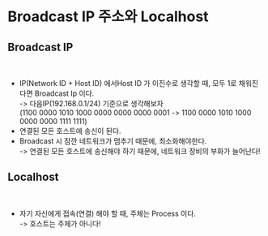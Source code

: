 # Broadcast IP 주소와 Localhost

## Broadcast IP

<figure><img src="../../../../../.gitbook/assets/스크린샷 2024-01-04 22.28.43.png" alt=""><figcaption></figcaption></figure>

* IP(Network ID + Host ID) 에서Host ID 가 이진수로 생각할 때, 모두 1로 채워진다면 Broadcast Ip 이다.\
  \-> 다음IP(192.168.0.1/24) 기준으로 생각해보자\
  (1100 0000 1010 1000 0000 0000 0000 0001 -> 1100 0000 1010 1000 0000 0000 1111 1111)
* 연결된 모든 호스트에 송신이 된다.
* Broadcast 시 잠깐 네트워크가 멈추기 때문에, 최소화해야한다.\
  \-> 연결된 모든 호스트에 송신해야 하기 때문에, 네트워크 장비의 부화가 늘어난다!

## Localhost

<figure><img src="../../../../../.gitbook/assets/스크린샷 2024-01-04 22.36.19.png" alt=""><figcaption></figcaption></figure>

* 자기 자신에게 접속(연결) 해야 할 때, 주체는 Process 이다.\
  \-> 호스트는 주체가 아니다!
